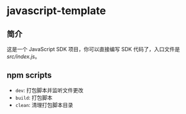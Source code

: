 # javascript-template

## 简介

这是一个 JavaScript SDK 项目，你可以直接编写 SDK 代码了，入口文件是 _src/index.js_。

## npm scripts

- `dev`: 打包脚本并监听文件更改
- `build`: 打包脚本
- `clean`: 清理打包脚本目录
